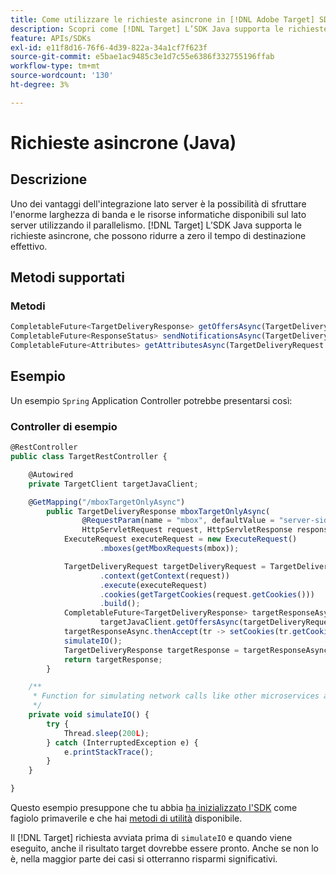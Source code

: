 ```yaml
---
title: Come utilizzare le richieste asincrone in [!DNL Adobe Target] SDK Java
description: Scopri come [!DNL Target] L’SDK Java supporta le richieste asincrone, che possono ridurre a zero il tempo di destinazione effettivo.
feature: APIs/SDKs
exl-id: e11f8d16-76f6-4d39-822a-34a1cf7f623f
source-git-commit: e5bae1ac9485c3e1d7c55e6386f332755196ffab
workflow-type: tm+mt
source-wordcount: '130'
ht-degree: 3%

---
```


# Richieste asincrone (Java)

## Descrizione

Uno dei vantaggi dell&#39;integrazione lato server è la possibilità di sfruttare l&#39;enorme larghezza di banda e le risorse informatiche disponibili sul lato server utilizzando il parallelismo. [!DNL Target] L’SDK Java supporta le richieste asincrone, che possono ridurre a zero il tempo di destinazione effettivo.

## Metodi supportati

### Metodi

```javascript {line-numbers="true"}
CompletableFuture<TargetDeliveryResponse> getOffersAsync(TargetDeliveryRequest request);
CompletableFuture<ResponseStatus> sendNotificationsAsync(TargetDeliveryRequest request);
CompletableFuture<Attributes> getAttributesAsync(TargetDeliveryRequest targetRequest, String ...mboxes);
```

## Esempio

Un esempio `Spring` Application Controller potrebbe presentarsi così:

### Controller di esempio

```javascript {line-numbers="true"}
@RestController
public class TargetRestController {

    @Autowired
    private TargetClient targetJavaClient;

    @GetMapping("/mboxTargetOnlyAsync")
        public TargetDeliveryResponse mboxTargetOnlyAsync(
                @RequestParam(name = "mbox", defaultValue = "server-side-mbox") String mbox,
                HttpServletRequest request, HttpServletResponse response) {
            ExecuteRequest executeRequest = new ExecuteRequest()
                    .mboxes(getMboxRequests(mbox));

            TargetDeliveryRequest targetDeliveryRequest = TargetDeliveryRequest.builder()
                    .context(getContext(request))
                    .execute(executeRequest)
                    .cookies(getTargetCookies(request.getCookies()))
                    .build();
            CompletableFuture<TargetDeliveryResponse> targetResponseAsync =
                    targetJavaClient.getOffersAsync(targetDeliveryRequest);
            targetResponseAsync.thenAccept(tr -> setCookies(tr.getCookies(), response));
            simulateIO();
            TargetDeliveryResponse targetResponse = targetResponseAsync.join();
            return targetResponse;
        }

    /**
     * Function for simulating network calls like other microservices and database calls
     */
    private void simulateIO() {
        try {
            Thread.sleep(200L);
        } catch (InterruptedException e) {
            e.printStackTrace();
        }
    }

}
```

Questo esempio presuppone che tu abbia [ha inizializzato l&#39;SDK](initialize-sdk.md) come fagiolo primaverile e che hai [metodi di utilità](utility-methods.md) disponibile.

Il [!DNL Target] richiesta avviata prima di `simulateIO` e quando viene eseguito, anche il risultato target dovrebbe essere pronto. Anche se non lo è, nella maggior parte dei casi si otterranno risparmi significativi.
